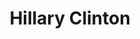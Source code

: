---
pid: rs251
title: Hillary Clinton
location_transcription: Planned Parenthood
coordinates: "[-75.159238729035, 39.947649705648]"
zipcode: '19107'
gen_neighborhood: Center City
neighborhood: Washington Square West,Avenue of The Arts,Midtown Village,Chinatown
outside_phl: 
age: '70'
age_range: 70+
instagram: 
image_file_name: rs_251.jpg
proposal_transcription: |-
  Get rid of Rizzo!
  Congrats on Catto
topic: Politics,Unknown
topic_summary: 0, 0
type: Other No Form
keywords_other: 
credit: 'Marie Conti #Resist'
image_labels: 
twitter: 
facebook: 
permalink: "/monuments/rs251/"
layout: item-page
---